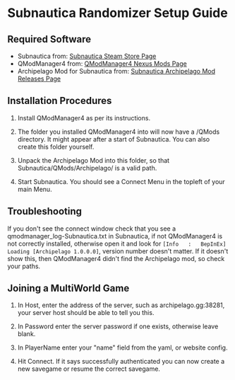 # Subnautica Randomizer Setup Guide

## Required Software

- Subnautica from: [Subnautica Steam Store Page](https://store.steampowered.com/app/264710/Subnautica/)
- QModManager4 from: [QModManager4 Nexus Mods Page](https://www.nexusmods.com/subnautica/mods/201)
- Archipelago Mod for Subnautica from: [Subnautica Archipelago Mod Releases Page](https://github.com/Berserker66/ArchipelagoSubnauticaModSrc/releases)


## Installation Procedures

1. Install QModManager4 as per its instructions.

2. The folder you installed QModManager4 into will now have a /QMods directory. It might appear after a start of Subnautica. You can also create this folder yourself.

3. Unpack the Archipelago Mod into this folder, so that Subnautica/QMods/Archipelago/ is a valid path.

4. Start Subnautica. You should see a Connect Menu in the topleft of your main Menu. 

## Troubleshooting

If you don't see the connect window check that you see a qmodmanager_log-Subnautica.txt in Subnautica, if not QModManager4 is not correctly installed, otherwise open it and look for `[Info   :   BepInEx] Loading [Archipelago 1.0.0.0]`, version number doesn't matter. If it doesn't show this, then QModManager4 didn't find the Archipelago mod, so check your paths.
    
## Joining a MultiWorld Game

1. In Host, enter the address of the server, such as archipelago.gg:38281, your server host should be able to tell you this.

2. In Password enter the server password if one exists, otherwise leave blank.

3. In PlayerName enter your "name" field from the yaml, or website config.

4. Hit Connect. If it says successfully authenticated you can now create a new savegame or resume the correct savegame.